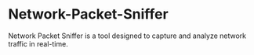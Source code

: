 # Network-Packet-Sniffer
Network Packet Sniffer is a tool designed to capture and analyze network traffic in real-time.
